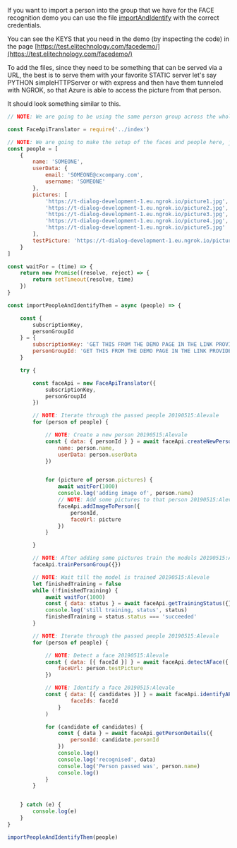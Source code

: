 If you want to import a person into the group that we have for the FACE recognition demo you can use the file [importAndIdentify](importAndIdentify.js) with the correct credentials.

You can see the KEYS that you need in the demo (by inspecting the code) in the page [https://test.elitechnology.com/facedemo/](https://test.elitechnology.com/facedemo/)  

To add the files, since they need to be something that can be served via a URL, the best is to serve them with your favorite STATIC server let's say PYTHON simpleHTTPServer or with express
and then have them tunneled with NGROK, so that Azure is able to access the picture from that person.

It should look something similar to this.

```js
// NOTE: We are going to be using the same person group across the whole demo 20190515:Alevale

const FaceApiTranslator = require('../index')

// NOTE: We are going to make the setup of the faces and people here, just as an example 20190516:Alevale
const people = [
    {
        name: 'SOMEONE',
        userData: {
            email: 'SOMEONE@cxcompany.com',
            username: 'SOMEONE'
        },
        pictures: [
            'https://t-dialog-development-1.eu.ngrok.io/picture1.jpg',
            'https://t-dialog-development-1.eu.ngrok.io/picture2.jpg',
            'https://t-dialog-development-1.eu.ngrok.io/picture3.jpg',
            'https://t-dialog-development-1.eu.ngrok.io/picture4.jpg',
            'https://t-dialog-development-1.eu.ngrok.io/picture5.jpg'
        ],
        testPicture: 'https://t-dialog-development-1.eu.ngrok.io/picture1.jpg'
    }
]

const waitFor = (time) => {
    return new Promise((resolve, reject) => {
        return setTimeout(resolve, time)
    })
}

const importPeopleAndIdentifyThem = async (people) => {

    const {
        subscriptionKey,
        personGroupId
    } = {
        subscriptionKey: 'GET THIS FROM THE DEMO PAGE IN THE LINK PROVIDED',
        personGroupId: 'GET THIS FROM THE DEMO PAGE IN THE LINK PROVIDED'
    }

    try {

        const faceApi = new FaceApiTranslator({
            subscriptionKey,
            personGroupId
        })

        // NOTE: Iterate through the passed people 20190515:Alevale
        for (person of people) {

            // NOTE: Create a new person 20190515:Alevale
            const { data: { personId } } = await faceApi.createNewPerson({
                name: person.name,
                userData: person.userData
            })


            for (picture of person.pictures) {
                await waitFor(1000)
                console.log('adding image of', person.name)
                // NOTE: Add some pictures to that person 20190515:Alevale
                faceApi.addImageToPerson({
                    personId,
                    faceUrl: picture
                })
            }

        }

        // NOTE: After adding some pictures train the models 20190515:Alevale
        faceApi.trainPersonGroup({})

        // NOTE: Wait till the model is trained 20190515:Alevale
        let finishedTraining = false
        while (!finishedTraining) {
            await waitFor(1000)
            const { data: status } = await faceApi.getTrainingStatus({})
            console.log('still training, status', status)
            finishedTraining = status.status === 'succeeded'
        }

        // NOTE: Iterate through the passed people 20190515:Alevale
        for (person of people) {

            // NOTE: Detect a face 20190515:Alevale
            const { data: [{ faceId }] } = await faceApi.detectAFace({
                faceUrl: person.testPicture
            })

            // NOTE: Identify a face 20190515:Alevale
            const { data: [{ candidates }] } = await faceApi.identifyAPicture(undefined, {
                    faceIds: faceId
                }
            )

            for (candidate of candidates) {
                const { data } = await faceApi.getPersonDetails({
                    personId: candidate.personId
                })
                console.log()
                console.log('recognised', data)
                console.log('Person passed was', person.name)
                console.log()
            }
        }


    } catch (e) {
        console.log(e)
    }
}

importPeopleAndIdentifyThem(people)
```
